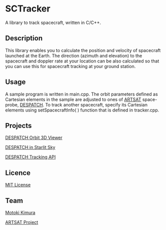SCTracker
===
A library to track spacecraft, written in C/C++.

## Description
This library enables you to calculate the position and velocity of spacecraft launched at the Earth. 
The direction (azimuth and elevation) to the spacecraft and doppler rate at your location can be also calculated 
so that you can use this for spacecraft tracking at your ground station.

## Usage
A sample program is written in main.cpp. The orbit parameters defined as Cartesian elements in the sample are adjusted to ones of [ARTSAT](http://artsat.jp) space-probe, [DESPATCH](http://artsat.jp/en/project/despatch). To track another spacecraft, specify its Cartesian elements using setSpacecraftInfo( ) function that is defined in tracker.cpp.

## Projects
[DESPATCH Orbit 3D Viewer](http://artsat.jp/en/project/despatch/orbit)

[DESPATCH in Starlit Sky](http://artsat.jp/en/project/despatch/celestial)

[DESPATCH Tracking API](http://api.artsat.jp/pass/)

## Licence

[MIT License](LICENSE.txt)

## Team

[Motoki Kimura](https://github.com/motokimura)

[ARTSAT Project](https://github.com/ARTSAT)
